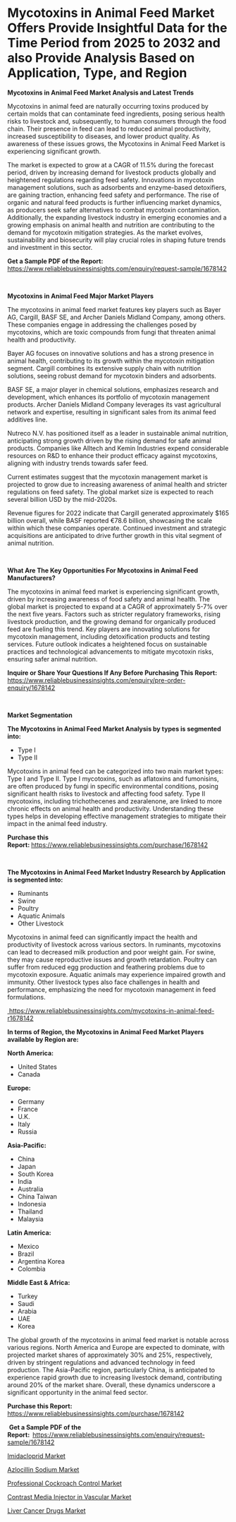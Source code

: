 <p><h1>Mycotoxins in Animal Feed Market Offers Provide Insightful Data for the Time Period from 2025 to 2032 and also Provide Analysis Based on Application, Type, and Region</h1></p><p><strong>Mycotoxins in Animal Feed Market Analysis and Latest Trends</strong></p>
<p><p>Mycotoxins in animal feed are naturally occurring toxins produced by certain molds that can contaminate feed ingredients, posing serious health risks to livestock and, subsequently, to human consumers through the food chain. Their presence in feed can lead to reduced animal productivity, increased susceptibility to diseases, and lower product quality. As awareness of these issues grows, the Mycotoxins in Animal Feed Market is experiencing significant growth.</p><p>The market is expected to grow at a CAGR of 11.5% during the forecast period, driven by increasing demand for livestock products globally and heightened regulations regarding feed safety. Innovations in mycotoxin management solutions, such as adsorbents and enzyme-based detoxifiers, are gaining traction, enhancing feed safety and performance. The rise of organic and natural feed products is further influencing market dynamics, as producers seek safer alternatives to combat mycotoxin contamination. Additionally, the expanding livestock industry in emerging economies and a growing emphasis on animal health and nutrition are contributing to the demand for mycotoxin mitigation strategies. As the market evolves, sustainability and biosecurity will play crucial roles in shaping future trends and investment in this sector.</p></p>
<p><strong>Get a Sample PDF of the Report:&nbsp;</strong> <a href="https://www.reliablebusinessinsights.com/enquiry/request-sample/1678142?utm_campaign=1119&utm_medium=2&utm_source=Github&utm_content=ia&utm_term=25032025&utm_id=mycotoxins-in-animal-feed">https://www.reliablebusinessinsights.com/enquiry/request-sample/1678142</a></p>
<p>&nbsp;</p>
<p><strong>Mycotoxins in Animal Feed Major Market Players</strong></p>
<p><p>The mycotoxins in animal feed market features key players such as Bayer AG, Cargill, BASF SE, and Archer Daniels Midland Company, among others. These companies engage in addressing the challenges posed by mycotoxins, which are toxic compounds from fungi that threaten animal health and productivity.</p><p>Bayer AG focuses on innovative solutions and has a strong presence in animal health, contributing to its growth within the mycotoxin mitigation segment. Cargill combines its extensive supply chain with nutrition solutions, seeing robust demand for mycotoxin binders and adsorbents.</p><p>BASF SE, a major player in chemical solutions, emphasizes research and development, which enhances its portfolio of mycotoxin management products. Archer Daniels Midland Company leverages its vast agricultural network and expertise, resulting in significant sales from its animal feed additives line.</p><p>Nutreco N.V. has positioned itself as a leader in sustainable animal nutrition, anticipating strong growth driven by the rising demand for safe animal products. Companies like Alltech and Kemin Industries expend considerable resources on R&D to enhance their product efficacy against mycotoxins, aligning with industry trends towards safer feed.</p><p>Current estimates suggest that the mycotoxin management market is projected to grow due to increasing awareness of animal health and stricter regulations on feed safety. The global market size is expected to reach several billion USD by the mid-2020s.</p><p>Revenue figures for 2022 indicate that Cargill generated approximately $165 billion overall, while BASF reported €78.6 billion, showcasing the scale within which these companies operate. Continued investment and strategic acquisitions are anticipated to drive further growth in this vital segment of animal nutrition.</p></p>
<p>&nbsp;</p>
<p><strong>What Are The Key Opportunities For Mycotoxins in Animal Feed Manufacturers?</strong></p>
<p><p>The mycotoxins in animal feed market is experiencing significant growth, driven by increasing awareness of food safety and animal health. The global market is projected to expand at a CAGR of approximately 5-7% over the next five years. Factors such as stricter regulatory frameworks, rising livestock production, and the growing demand for organically produced feed are fueling this trend. Key players are innovating solutions for mycotoxin management, including detoxification products and testing services. Future outlook indicates a heightened focus on sustainable practices and technological advancements to mitigate mycotoxin risks, ensuring safer animal nutrition.</p></p>
<p><strong>Inquire or Share Your Questions If Any Before Purchasing This Report:</strong> <a href="https://www.reliablebusinessinsights.com/enquiry/pre-order-enquiry/1678142?utm_campaign=1119&utm_medium=2&utm_source=Github&utm_content=ia&utm_term=25032025&utm_id=mycotoxins-in-animal-feed">https://www.reliablebusinessinsights.com/enquiry/pre-order-enquiry/1678142</a></p>
<p>&nbsp;</p>
<p><strong>Market Segmentation</strong></p>
<p><strong>The Mycotoxins in Animal Feed Market Analysis by types is segmented into:</strong></p>
<p><ul><li>Type I</li><li>Type II</li></ul></p>
<p><p>Mycotoxins in animal feed can be categorized into two main market types: Type I and Type II. Type I mycotoxins, such as aflatoxins and fumonisins, are often produced by fungi in specific environmental conditions, posing significant health risks to livestock and affecting food safety. Type II mycotoxins, including trichothecenes and zearalenone, are linked to more chronic effects on animal health and productivity. Understanding these types helps in developing effective management strategies to mitigate their impact in the animal feed industry.</p></p>
<p><strong>Purchase this Report:&nbsp;</strong><a href="https://www.reliablebusinessinsights.com/purchase/1678142?utm_campaign=1119&utm_medium=2&utm_source=Github&utm_content=ia&utm_term=25032025&utm_id=mycotoxins-in-animal-feed">https://www.reliablebusinessinsights.com/purchase/1678142</a></p>
<p>&nbsp;</p>
<p><strong>The Mycotoxins in Animal Feed Market Industry Research by Application is segmented into:</strong></p>
<p><ul><li>Ruminants</li><li>Swine</li><li>Poultry</li><li>Aquatic Animals</li><li>Other Livestock</li></ul></p>
<p><p>Mycotoxins in animal feed can significantly impact the health and productivity of livestock across various sectors. In ruminants, mycotoxins can lead to decreased milk production and poor weight gain. For swine, they may cause reproductive issues and growth retardation. Poultry can suffer from reduced egg production and feathering problems due to mycotoxin exposure. Aquatic animals may experience impaired growth and immunity. Other livestock types also face challenges in health and performance, emphasizing the need for mycotoxin management in feed formulations.</p></p>
<p><a href="https://www.reliablebusinessinsights.com/mycotoxins-in-animal-feed-r1678142?utm_campaign=1119&utm_medium=2&utm_source=Github&utm_content=ia&utm_term=25032025&utm_id=mycotoxins-in-animal-feed">&nbsp;https://www.reliablebusinessinsights.com/mycotoxins-in-animal-feed-r1678142</a></p>
<p><strong>In terms of Region, the Mycotoxins in Animal Feed Market Players available by Region are:</strong></p>
<p>
    <p> <strong> North America: </strong>
        <ul>
            <li>United States</li>
            <li>Canada</li>
        </ul>
        </p> 
    <p> <strong> Europe: </strong>
        <ul>
            <li>Germany</li>
            <li>France</li>
            <li>U.K.</li>
            <li>Italy</li>
            <li>Russia</li>
        </ul>
        </p> 
    <p> <strong> Asia-Pacific: </strong>
        <ul>
            <li>China</li>
            <li>Japan</li>
            <li>South Korea</li>
            <li>India</li>
            <li>Australia</li>
            <li>China Taiwan</li>
            <li>Indonesia</li>
            <li>Thailand</li>
            <li>Malaysia</li>
        </ul>
        </p> 
    <p> <strong> Latin America: </strong>
        <ul>
            <li>Mexico</li>
            <li>Brazil</li>
            <li>Argentina Korea</li>
            <li>Colombia</li>
        </ul>
        </p> 
    <p> <strong> Middle East & Africa: </strong>
        <ul>
            <li>Turkey</li>
            <li>Saudi</li>
            <li>Arabia</li>
            <li>UAE</li>
            <li>Korea</li>
        </ul>
    </p>
    </p>
<p><p>The global growth of the mycotoxins in animal feed market is notable across various regions. North America and Europe are expected to dominate, with projected market shares of approximately 30% and 25%, respectively, driven by stringent regulations and advanced technology in feed production. The Asia-Pacific region, particularly China, is anticipated to experience rapid growth due to increasing livestock demand, contributing around 20% of the market share. Overall, these dynamics underscore a significant opportunity in the animal feed sector.</p></p>
<p><strong>Purchase this Report: </strong><a href="https://www.reliablebusinessinsights.com/purchase/1678142?utm_campaign=1119&utm_medium=2&utm_source=Github&utm_content=ia&utm_term=25032025&utm_id=mycotoxins-in-animal-feed">https://www.reliablebusinessinsights.com/purchase/1678142</a></p>
<p>&nbsp;<strong>Get a Sample PDF of the Report:&nbsp;&nbsp;</strong><a href="https://www.reliablebusinessinsights.com/enquiry/request-sample/1678142?utm_campaign=1119&utm_medium=2&utm_source=Github&utm_content=ia&utm_term=25032025&utm_id=mycotoxins-in-animal-feed">https://www.reliablebusinessinsights.com/enquiry/request-sample/1678142</a></p>
<p><strong></strong></p>
<p><p><a href="https://github.com/tentandyik/Market-Research-Report-List-1/blob/main/imidacloprid-market.md?utm_campaign=1119&utm_medium=2&utm_source=Github&utm_content=ia&utm_term=25032025&utm_id=mycotoxins-in-animal-feed">Imidacloprid Market</a></p><p><a href="https://github.com/lonanweaseh4/Market-Research-Report-List-1/blob/main/azlocillin-sodium-market.md?utm_campaign=1119&utm_medium=2&utm_source=Github&utm_content=ia&utm_term=25032025&utm_id=mycotoxins-in-animal-feed">Azlocillin Sodium Market</a></p><p><a href="https://github.com/myongfranzcs/Market-Research-Report-List-1/blob/main/professional-cockroach-control-market.md?utm_campaign=1119&utm_medium=2&utm_source=Github&utm_content=ia&utm_term=25032025&utm_id=mycotoxins-in-animal-feed">Professional Cockroach Control Market</a></p><p><a href="https://github.com/biandnikelrs/Market-Research-Report-List-1/blob/main/contrast-media-injector-in-vascular-market.md?utm_campaign=1119&utm_medium=2&utm_source=Github&utm_content=ia&utm_term=25032025&utm_id=mycotoxins-in-animal-feed">Contrast Media Injector in Vascular Market</a></p><p><a href="https://github.com/mismannely/Market-Research-Report-List-1/blob/main/liver-cancer-drugs-market.md?utm_campaign=1119&utm_medium=2&utm_source=Github&utm_content=ia&utm_term=25032025&utm_id=mycotoxins-in-animal-feed">Liver Cancer Drugs Market</a></p></p>